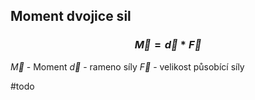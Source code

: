 ## Moment dvojice sil
### $$\vec{M}=\vec{d}*\vec{F}$$
$\vec{M}$ - Moment
$\vec{d}$ - rameno síly
$\vec{F}$ - velikost působící síly

#todo